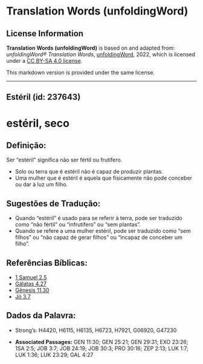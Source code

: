 # Translation Words (unfoldingWord)

## License Information

**Translation Words (unfoldingWord)** is based on and adapted from: _unfoldingWord® Translation Words_, [unfoldingWord](https://unfoldingword.org/utw), 2022, which is licensed under a [CC BY-SA 4.0 license](https://creativecommons.org/licenses/by-sa/4.0/legalcode.en).

This markdown version is provided under the same license.



--------------------------------

## Estéril (id: 237643)

estéril, seco
=============

Definição:
----------

Ser “estéril” significa não ser fértil ou frutífero.

* Solo ou terra que é estéril não é capaz de produzir plantas.
* Uma mulher que é estéril é aquela que fisicamente não pode conceber ou dar à luz um filho.

Sugestões de Tradução:
----------------------

* Quando “estéril” é usado para se referir à terra, pode ser traduzido como “não fértil” ou “infrutífero” ou “sem plantas”.
* Quando se refere a uma mulher estéril, pode ser traduzido como “sem filhos” ou “não capaz de gerar filhos” ou “incapaz de conceber um filho”.

Referências Bíblicas:
---------------------

* [1 Samuel 2\.5](https://ref.ly/1Sam2:5)
* [Gálatas 4\.27](https://ref.ly/Gal4:27)
* [Gênesis 11\.30](https://ref.ly/Gen11:30)
* [Jó 3\.7](https://ref.ly/Job3:7)

Dados da Palavra:
-----------------

* Strong’s: H4420, H6115, H6135, H6723, H7921, G06920, G47230

* **Associated Passages:** GEN 11:30; GEN 25:21; GEN 29:31; EXO 23:26; 1SA 2:5; JOB 3:7; JOB 24:19; JOB 30:3; PRO 30:16; ZEP 2:13; LUK 1:7; LUK 1:36; LUK 23:29; GAL 4:27

